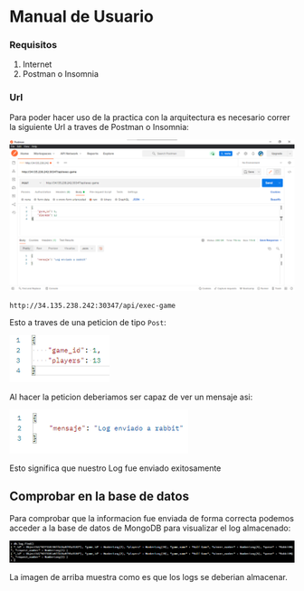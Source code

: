 # Manual de Usuario

### Requisitos

1. Internet
2. Postman o Insomnia

### Url

Para poder hacer uso de la practica con la arquitectura es necesario correr la siguiente Url a traves de Postman o Insomnia:

![](images/postman.png)


```
http://34.135.238.242:30347/api/exec-game
```

Esto a traves de una peticion de tipo `Post`:


![](images/log.png)

Al hacer la peticion deberiamos ser capaz de ver un mensaje asi:


![](images/log1.png)


Esto significa que nuestro Log fue enviado exitosamente


## Comprobar en la base de datos


Para comprobar que la informacion fue enviada de forma correcta podemos acceder a la base de datos de MongoDB para visualizar el log almacenado:

![](images/mongo.png)


La imagen de arriba muestra como es que los logs se deberian almacenar.